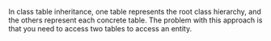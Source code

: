 In class table inheritance, one table represents the root class hierarchy, and the others represent each concrete table. The problem with this approach is that you need to access two tables to access an entity.